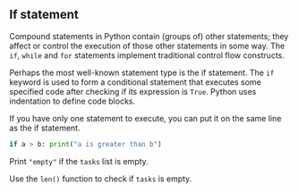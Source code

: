## If statement

Compound statements in Python contain (groups of) other statements; they affect or control 
the execution of those other statements in some way. The `if`, `while` and `for` statements
implement traditional control flow constructs.

Perhaps the most well-known statement type is the if statement. The `if` keyword is 
used to form a conditional statement that executes some 
specified code after checking if its expression is `True`. Python uses indentation 
to define code blocks.  

If you have only one statement to execute, you can put it on the same line as the if statement.

```python
if a > b: print("a is greater than b")
```

Print `"empty"` if the `tasks` list is empty.  

<div class='hint'>Use the <code>len()</code> function to check if <code>tasks</code> is empty.</div>
